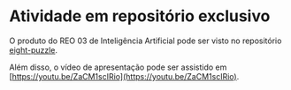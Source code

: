 # Atividade em repositório exclusivo

O produto do REO 03 de Inteligência Artificial pode ser visto no repositório [eight-puzzle](https://github.com/mateuscarvalhog/eight-puzzle).

Além disso, o vídeo de apresentação pode ser assistido em [https://youtu.be/ZaCM1scIRio](https://youtu.be/ZaCM1scIRio).
